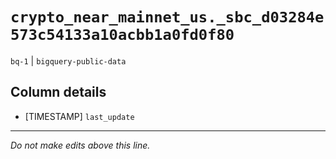 # `crypto_near_mainnet_us._sbc_d03284e573c54133a10acbb1a0fd0f80`
`bq-1` | `bigquery-public-data`

## Column details
* [TIMESTAMP] `last_update`

-------------------------------------------------------------------------------
*Do not make edits above this line.*
